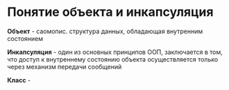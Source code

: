 # Понятие объекта и инкапсуляция
**Объект** - саомопис. структура данных, обладающая внутренним состоянием

**Инкапсуляция** - один из основных принципов ООП, заключается в том, что доступ к внутреннему состоянию объекта осуществляется только через механизм передачи сообщений

**Класс** - 

